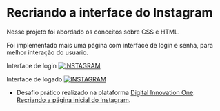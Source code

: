 # Recriando a interface do Instagram

Nesse projeto foi abordado os conceitos sobre CSS e HTML.

Foi implementado mais uma página com interface de login e senha, para melhor interação do usuario.

Interface de login
[![INSTAGRAM](https://i.imgur.com/jIXOmbp.jpg)](https://github.com/JrRehem/Recriando-a-pagina-inicial-do-instagram/)


Interface de logado
[![INSTAGRAM](https://i.imgur.com/8uRqj1r.jpg)](https://github.com/JrRehem/Recriando-a-pagina-inicial-do-instagram/)




- Desafio prático realizado na plataforma [Digital Innovation One](https://web.digitalinnovation.one/home "Digital Innovation One"): [Recriando a página inicial do Instagram](https://web.digitalinnovation.one/project/recriando-a-pagina-inicial-do-instagram/learning/35838848-f99e-473c-9201-816d046ebf12?back=/track/everis-fullstack-developer&bootcamp_id=4783a045-fcd6-4074-b5b7-4e85cab84888").
